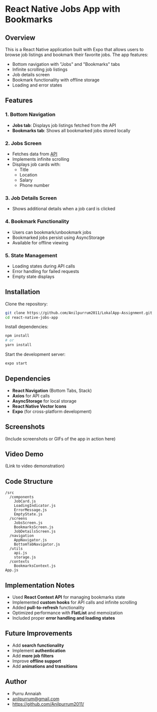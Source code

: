 # React Native Jobs App with Bookmarks

## Overview

This is a React Native application built with Expo that allows users to browse job listings and bookmark their favorite jobs. The app features:

- Bottom navigation with "Jobs" and "Bookmarks" tabs
- Infinite scrolling job listings
- Job details screen
- Bookmark functionality with offline storage
- Loading and error states

## Features

### 1. Bottom Navigation

- **Jobs tab**: Displays job listings fetched from the API
- **Bookmarks tab**: Shows all bookmarked jobs stored locally

### 2. Jobs Screen

- Fetches data from [API](https://testapi.getlokalapp.com/common/jobs?page=1)
- Implements infinite scrolling
- Displays job cards with:
  - Title
  - Location
  - Salary
  - Phone number

### 3. Job Details Screen

- Shows additional details when a job card is clicked

### 4. Bookmark Functionality

- Users can bookmark/unbookmark jobs
- Bookmarked jobs persist using AsyncStorage
- Available for offline viewing

### 5. State Management

- Loading states during API calls
- Error handling for failed requests
- Empty state displays

## Installation

Clone the repository:

```bash
git clone https://github.com/Anilpurrum2011/LokalApp-Assignment.git
cd react-native-jobs-app
```

Install dependencies:

```bash
npm install
# or
yarn install
```

Start the development server:

```bash
expo start
```

## Dependencies

- **React Navigation** (Bottom Tabs, Stack)
- **Axios** for API calls
- **AsyncStorage** for local storage
- **React Native Vector Icons**
- **Expo** (for cross-platform development)

## Screenshots

(Include screenshots or GIFs of the app in action here)

## Video Demo

(Link to video demonstration)

## Code Structure

```plaintext
/src
  /components
    JobCard.js
    LoadingIndicator.js
    ErrorMessage.js
    EmptyState.js
  /screens
    JobsScreen.js
    BookmarksScreen.js
    JobDetailsScreen.js
  /navigation
    AppNavigator.js
    BottomTabNavigator.js
  /utils
    api.js
    storage.js
  /contexts
    BookmarksContext.js
App.js
```

## Implementation Notes

- Used **React Context API** for managing bookmarks state
- Implemented **custom hooks** for API calls and infinite scrolling
- Added **pull-to-refresh** functionality
- Optimized performance with **FlatList** and memoization
- Included proper **error handling and loading states**

## Future Improvements

- Add **search functionality**
- Implement **authentication**
- Add **more job filters**
- Improve **offline support**
- Add **animations and transitions**

## Author

- Purru Annaiah
- anilpurrum@gmail.com
- https://github.com/Anilpurrum2011/
